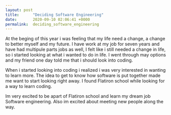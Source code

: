 ```yaml
---
layout: post
title:      "Deciding Software Engineering"
date:       2020-09-10 02:06:41 +0000
permalink:  deciding_software_engineering
---
```



At the beging of this year i was feeling that my life need a change, a change to better myself and my future. I have work at my job for seven years and have had multipule parts jobs as well, I felt like i still needed a change in life, so i started looking at what i wanted to do in life. I went through may options and my friend one day told me that i should look into coding.

When i started looking into coding i realized i was very interested in wanting to learn more. The idea to get to know how software is put together made me want to start looking right away. I found Flatiron school while looking for a way to learn coding. 

Im very excited to be apart of Flatiron school and learn my dream job Software engineering. Also im excited about meeting new people along the way. 
